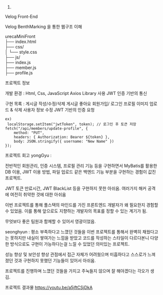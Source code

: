 1.
 Velog Front-End 
 
 Velog BenthMarking 을 통한 웹구조 이해
 
 urecaMiniFront <br/>
 ├── index.html  <br/>
 ├── css/   <br/>
 │   └── style.css  <br/>
 ├── js/<br/>
       ├── index.js <br/>
       ├── member.js  <br/>
       ├── profile.js  <br/>
 
 
 프로젝트 정보
 
 개발 환경 : Html, Css, JavaScript
 Axios Library 사용
 JWT 인증 기반의 통신
 
 구현 목록 : 
 게시글 작성/수정/삭제
 게시글 좋아요
 회원가입/ 로그인
 프로필 이미지 업로드 & 삭제
 사용자 정보 수정
 JWT 기반의 인증 요청
 ```
 ex)
  localStorage.setItem("jwtToken", token); // 로그인 후 토큰 저장
 fetch("/api/members/update-profile", {
     method: "PUT",
     headers: { Authorization: Bearer ${token} },
     body: JSON.stringify({ username: "New Name" })
 });
```
프로젝트 회고
yongGyu :

전반적인 회원관리, 인증 시스템, 프로필 관리 기능 등을 구현하면서  MyBatis를 활용한 DB 이용, JWT 이용 방법, 파일 업로드 같은 백엔드 기능 부분을 구현하는 경험이 값진 프로젝트.

JWT 토큰 만료시간, JWT BlackList 등을 구현하지 못한 아쉬움.
여러가지 해커 공격에 여전히 취약한 것에 대한 아쉬움

이번 프로젝트를 통해 풀스택의 마인드를 가진 프론트엔드 개발자가 왜 필요한지 경험할 수 있었음.
이를 통해 앞으로도 지향하는 개발자의 목표를 정할 수 있는 계기가 됨.

무엇보다 좋은 팀원과 함께할 수 있어서 영광이었음.

seonghyun :
평소 부족하다고 느꼈던 것들을 이번 프로젝트를 통해서 완벽히 채웠다고는 못하지만 내실이 쌓여가는 느낌을 받았고 코드를 작성하는 스타일이 다르다본니 다양한 방식으로도 구현이 가능하다는걸 느낄 수 있었던 의미있는 프로젝트.

성능 향상 및 보안성 향상 관점에서 접근 자체가 어려웠으며 미흡하다고 스스로가 느껴졌던 것과 구현하지 못했던 기능들이 있어서 아쉬움.

프로젝트를 진행하며 느꼈던 것들을 가지고 주눅들지 않으며 잘 해야겠다는 각오가 생김.


프로젝트 결과물
https://youtu.be/a5jftCSjDkA
